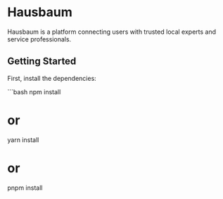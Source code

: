 # Hausbaum

Hausbaum is a platform connecting users with trusted local experts and service professionals.

## Getting Started

First, install the dependencies:

\`\`\`bash
npm install
# or
yarn install
# or
pnpm install
